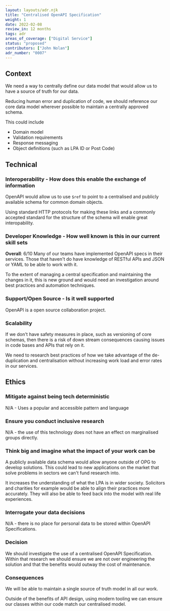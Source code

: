 ```yaml
---
layout: layouts/adr.njk
title: "Centralised OpenAPI Specification"
weight: 1
date: 2022-02-08
review_in: 12 months
tags: adr
areas_of_coverage: ["Digital Service"]
status: "proposed"
contributors: ["John Nolan"]
adr_number: "0007"
---
```


## Context

We need a way to centrally define our data model that would allow us to have a source of truth for our data.

Reducing human error and duplication of code, we should reference our core data model wherever possible to maintain a centrally approved schema.

This could include

- Domain model
- Validation requirements
- Response messaging
- Object definitions (such as LPA ID or Post Code)

## Technical

### Interoperability - How does this enable the exchange of information

OpenAPI would allow us to use `$ref` to point to a centralised and publicly available schema for common domain objects.

Using standard HTTP protocols for making these links and a commonly accepted standard for the structure of the schema will enable great interopability.

### Developer Knowledge - How well known is this in our current skill sets

**Overall**: 6/10
Many of our teams have implemented OpenAPI specs in their services. Those that haven't do have knowledge of RESTful APIs and JSON or YAML to be able to work with it.

To the extent of managing a central specification and maintaining the changes in it, this is new ground and would need an investigation around best practices and automation techniques.

### Support/Open Source - Is it well supported

OpenAPI is a open source collaboration project.

### Scalability

If we don't have safety measures in place, such as versioning of core schemas, then there is a risk of down stream consequences causing issues in code bases and APIs that rely on it.

We need to research best practices of how we take advantage of the de-duplication and centralisation without increasing work load and error rates in our services.

## Ethics

### Mitigate against being tech deterministic

N/A - Uses a popular and accessible pattern and language

### Ensure you conduct inclusive research

N/A - the use of this technology does not have an effect on marginalised groups directly.

### Think big and imagine what the impact of your work can be

A publicly available data schema would allow anyone outside of OPG to develop solutions. This could lead to new applications on the market that solve problems in sectors we can't fund research into.

It increases the understanding of what the LPA is in wider society. Solicitors and charities for example would be able to align their practices more accurately. They will also be able to feed back into the model with real life experiences.

### Interrogate your data decisions

N/A - there is no place for personal data to be stored within OpenAPI Specifications.

### Decision

We should investigate the use of a centralised OpenAPI Specification. Within that research we should ensure we are not over engineering the solution and that the benefits would outway the cost of maintenance.

### Consequences

We will be able to maintain a single source of truth model in all our work.

Outside of the benefits of API design, using modern tooling we can ensure our classes within our code match our centralised model.
